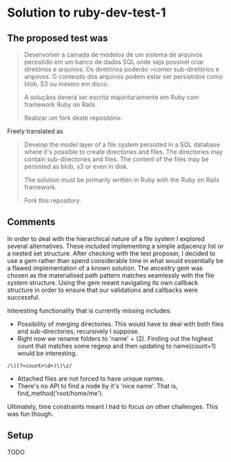 # Solution to ruby-dev-test-1

## The proposed test was
>Desenvolver a camada de modelos de um sistema de arquivos persistido em um banco de dados SQL onde seja possível criar diretórios e arquivos. Os diretórios poderão >conter sub-diretórios e arquivos. O conteúdo dos arquivos podem estar ser persistidos como blob, S3 ou mesmo em disco.
>
>A soluçãos deverá ser escrita majoritariamente em Ruby com framework Ruby on Rails.
>
>Realizar um fork deste repositório.

Freely translated as
>Develop the model layer of a file system persisted in a SQL database where it's possible to create directories and files. The directories may contain sub-directories and files. The content of the files may be persisted as blob, s3 or even in disk.
>
>The solution must be primarily written in Ruby with the Ruby on Rails framework.
>
>Fork this repository.

## Comments
In order to deal with the hierarchical nature of a file system I explored several alternatives. These included
implementing a simple adjacency list or a nested set structure. After checking with the test proposer, I decided
to use a gem rather than spend considerable time in what would essentially be a flawed implementation of a known solution.
The ancestry gem was chosen as the materialised path pattern matches seamlessly with the file system structure. Using the gem
meant navigating its own callback structure in order to ensure that our validations and callbacks were successful.

Interesting functionality that is currently missing includes: 

* Possibility of merging directories. This would have to deal with both files and
sub-directories, recursively I suppose.
* Right now we rename folders to 'name' + (2). Finding out the highest count that matches some regexp and then updating to name(count+1) would be interesting.
```regexp
/\((?<count>\d+)\)\z/
```
* Attached files are not forced to have unique names.
* There's no API to find a node by it's 'nice name'. That is, find_method('root/home/me').

Ultimately, time constraints meant I had to focus on other challenges. This was fun though.

## Setup
TODO